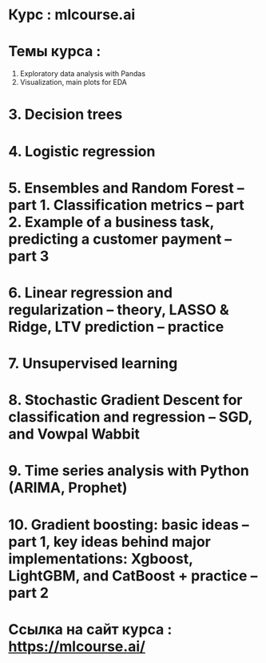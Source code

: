 # Курс : mlcourse.ai
# Темы курса :
 1. Exploratory data analysis with Pandas
 2. Visualization, main plots for EDA
# 3. Decision trees
# 4. Logistic regression 
# 5. Ensembles and Random Forest – part 1. Classification metrics – part 2. Example of a business task, predicting a customer payment – part 3
# 6. Linear regression and regularization – theory, LASSO & Ridge, LTV prediction – practice
# 7. Unsupervised learning
# 8. Stochastic Gradient Descent for classification and regression – SGD, and Vowpal Wabbit
# 9. Time series analysis with Python (ARIMA, Prophet) 
# 10. Gradient boosting: basic ideas – part 1, key ideas behind major implementations: Xgboost, LightGBM, and CatBoost + practice – part 2
# Ссылка на сайт курса : https://mlcourse.ai/
